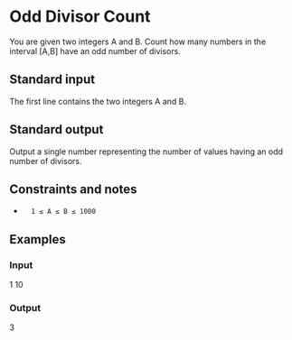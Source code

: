 # Odd Divisor Count

You are given two integers A and B. Count how many numbers in the interval [A,B] have an odd number of divisors.
## Standard input

The first line contains the two integers A and B.  
## Standard output

Output a single number representing the number of values having an odd number of divisors. 
##  Constraints and notes
*       1 ≤ A ≤ B ≤ 1000

##  Examples

###  Input

1 10

###  Output

3


